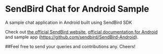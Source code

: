 # SendBird Chat for Android Sample
A sample chat application in Android built using SendBird SDK

Check out [the official SendBird website](http://sendbird.com), [official documentation for Android](https://docs.sendbird.com/android) and sample app (https://github.com/sendbird/SendBird-Android).

##Feel free to send your queries and contributions any. Cheers!
